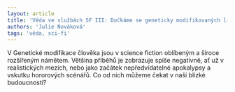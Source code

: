 ```yaml
---
layout: article
title: 'Věda ve službách SF III: Dočkáme se geneticky modifikovaných lidí?'
authors: 'Julie Nováková'
tags: 'věda, sci-fi'
---
```


V Genetické modifikace člověka jsou v science
fiction oblíbeným a široce rozšířeným
námětem. Většina příběhů je zobrazuje
spíše negativně, ať už v realistických
mezích, nebo jako začátek nepředvídatelné
apokalypsy a vskutku hororových
scénářů. Co od nich můžeme čekat v naší
blízké budoucnosti?
